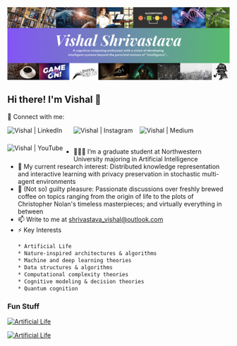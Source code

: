 <img src="Cover.png" />

## Hi there! I'm Vishal 👋



🤝 Connect with me:

<a href="https://www.linkedin.com/in/shri-v/"><img align="left" src="https://user-images.githubusercontent.com/114791876/228120495-93281a5a-9a0a-4787-a523-40306f6a12b2.png" alt="Vishal | LinkedIn" width='150' height='40'/></a>
<a href="https://www.instagram.com/v.the.wise/"><img align="left" src="https://user-images.githubusercontent.com/114791876/228122774-2133e69a-106b-41c9-96a1-a10cc50c8493.png" alt="Vishal | Instagram" width='150' height='40'/></a>
<a href="https://medium.com/@shrivastava_vishal"><img align="left" src="https://user-images.githubusercontent.com/114791876/228120670-f1d377e0-48b6-46a6-b8e1-8b748b630a2b.png" alt="Vishal | Medium" width='150' height='40'/></a>
<a href="https://www.youtube.com/channel/UCrQP9kdRmtVdF35Jfdct9nA"><img align="left" src="https://user-images.githubusercontent.com/114791876/228123060-73b12095-e934-43b5-b54a-934574caad20.png" alt="Vishal | YouTube" width='150' height='40'/></a>
</br>
</br>

- 👨🏽‍💻 I’m a graduate student at Northwestern University majoring in Artificial Intelligence
- 🔭 My current research interest: Distributed knowledge representation and interactive learning with privacy preservation in stochastic multi-agent environments
- 💬 (Not so) guilty pleasure: Passionate discussions over freshly brewed coffee on topics ranging from the origin of life to the plots of Christopher Nolan's timeless masterpieces; and virtually everything in between
- 📫 Write to me at shrivastava_vishal@outlook.com
- ⚡ Key Interests
    ```
    * Artificial Life
    * Nature-inspired architectures & algorithms
    * Machine and deep learning theories
    * Data structures & algorithms
    * Computational complexity theories
    * Cognitive modeling & decision theories
    * Quantum cognition 
    ```

### Fun Stuff

[![Artificial Life](https://img.youtube.com/vi/JzwM6oWdAnE/maxresdefault.jpg)](https://youtu.be/JzwM6oWdAnE)

[![Artificial Life](https://img.youtube.com/vi/cxVyn95cWYo/maxresdefault.jpg)](https://youtu.be/cxVyn95cWYo)
